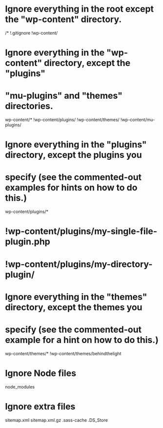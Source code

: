  
# Ignore everything in the root except the "wp-content" directory.
/*
!.gitignore
!wp-content/
 
# Ignore everything in the "wp-content" directory, except the "plugins"
# "mu-plugins" and "themes" directories.
wp-content/*
!wp-content/plugins/
!wp-content/themes/
!wp-content/mu-plugins/
 
# Ignore everything in the "plugins" directory, except the plugins you
# specify (see the commented-out examples for hints on how to do this.)
wp-content/plugins/*
# !wp-content/plugins/my-single-file-plugin.php
# !wp-content/plugins/my-directory-plugin/
 
# Ignore everything in the "themes" directory, except the themes you
# specify (see the commented-out example for a hint on how to do this.)
wp-content/themes/*
!wp-content/themes/behindthelight

# Ignore Node files 
node_modules

# Ignore extra files
sitemap.xml
sitemap.xml.gz
.sass-cache
.DS_Store